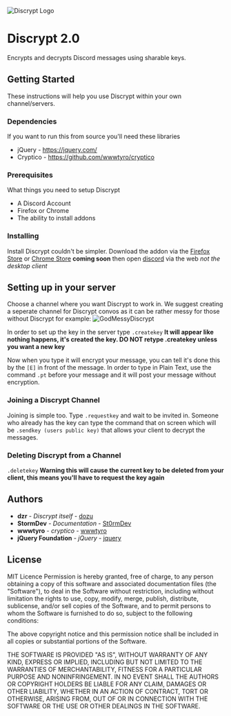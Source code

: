 ![Discrypt Logo](https://s17.postimg.org/d9djz3osv/discrypt.png)
# Discrypt 2.0

Encrypts and decrypts Discord messages using sharable keys.

## Getting Started

These instructions will help you use Discrypt within your own channel/servers.

### Dependencies

If you want to run this from source you'll need these libraries

* jQuery - https://jquery.com/
* Cryptico - https://github.com/wwwtyro/cryptico

### Prerequisites

What things you need to setup Discrypt

* A Discord Account
* Firefox or Chrome
* The ability to install addons

### Installing

Install Discrypt couldn't be simpler. Download the addon via the [Firefox Store](https://addons.mozilla.org/en-US/firefox/addon/discrypt/) or [Chrome Store](#) **coming soon** then open [discord](https://discordapp.com) via the web *not the desktop client*

## Setting up in your server

Choose a channel where you want Discrypt to work in. We suggest creating a seperate channel for Discrypt convos as it can be rather messy for those without Discrypt for example:
![GodMessyDiscrypt](https://s17.postimg.org/445756ny7/Screenshot_143.png)

In order to set up the key in the server type `.createkey` **It will appear like nothing happens, it's created the key. DO NOT retype .createkey unless you want a new key**

Now when you type it will encrypt your message, you can tell it's done this by the `[E]` in front of the message. In order to type in Plain Text, use the command `.pt` before your message and it will post your message without encryption.

### Joining a Discrypt Channel

Joining is simple too. Type `.requestkey` and wait to be invited in. Someone who already has the key can type the command that on screen which will be `.sendkey (users public key)` that allows your client to decrypt the messages.

### Deleting Discrypt from a Channel

`.deletekey` **Warning this will cause the current key to be deleted from your client, this means you'll have to request the key again**


## Authors

* **dzr** - *Discrypt itself* - [dozu](https://github.com/dozu/)
* **StormDev** - *Documentation* - [St0rmDev](https://github.com/st0rmdev/)
* **wwwtyro** - *cryptico* - [wwwtyro](http://wwwtyro.github.io/cryptico/)
* **jQuery Foundation** - *jQuery* - [jquery](https://jquery.com)

## License

MIT Licence
Permission is hereby granted, free of charge, to any person obtaining a copy
of this software and associated documentation files (the "Software"), to deal
in the Software without restriction, including without limitation the rights
to use, copy, modify, merge, publish, distribute, sublicense, and/or sell
copies of the Software, and to permit persons to whom the Software is
furnished to do so, subject to the following conditions:

The above copyright notice and this permission notice shall be included in all
copies or substantial portions of the Software.

THE SOFTWARE IS PROVIDED "AS IS", WITHOUT WARRANTY OF ANY KIND, EXPRESS OR
IMPLIED, INCLUDING BUT NOT LIMITED TO THE WARRANTIES OF MERCHANTABILITY,
FITNESS FOR A PARTICULAR PURPOSE AND NONINFRINGEMENT. IN NO EVENT SHALL THE
AUTHORS OR COPYRIGHT HOLDERS BE LIABLE FOR ANY CLAIM, DAMAGES OR OTHER
LIABILITY, WHETHER IN AN ACTION OF CONTRACT, TORT OR OTHERWISE, ARISING FROM,
OUT OF OR IN CONNECTION WITH THE SOFTWARE OR THE USE OR OTHER DEALINGS IN THE
SOFTWARE.
